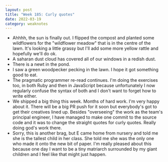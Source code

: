 ```yaml
---
layout: post
title: "Week 185: Curly quotes"
date: 2022-03-19
category: weaknotes
---
```


* Ahhhh, the sun is finally out. I flipped the compost and planted some wildflowers for the "wildflower meadow" that is in the centre of the lawn. It's looking a little grassy but I'll add some more yellow rattle and hopefully we'll do ok.
* A saharan dust cloud has covered all of our windows in a redish dust.
* There is a newt in the pond.
* I saw a green woodpecker pecking in the lawn. I hope it got something good to eat.
* The pragmatic programmer re-read continues. I'm doing the exercises too, in both Ruby and then in JavaScript because unfortunately I now regularly confuse the syntax of both and I don't want to forget how to write either.
* We shipped a big thing this week. Months of hard work. I'm very happy about it. There will be a big PR push for it soon but everybody's got to get their creatives lined up. Besides "overseeing" the work as the team's principal engineer, I have managed to make one commit to the source code and it was to change the straight quotes for curly quotes. Really doing god's work there.
* Sorry, this is another brag, but E came home from nursery and told me she is the tallest child in her class. She told me she was the only one who made it onto the new bit of paper. I'm really pleased about this because one day I want to be a tiny matriarch surrounded by my giant children and I feel like that might just happen.
